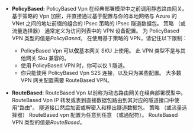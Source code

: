 * **PolicyBased:** PolicyBased Vpn 在经典部署模型中之前调用静态路由网关。 基于策略的 Vpn 加密，并直接通过基于配置与你的本地网络与 Azure 的 VNet 之间的地址前缀的组合的 IPsec 策略的 IPsec 隧道数据包。 策略 （或流量选择器） 通常定义为访问列表中的 VPN 设备配置。 为 PolicyBased VPN 类型的值是*PolicyBased*。 在使用基于策略的 VPN，请记住以下限制：
  
  * PolicyBased Vpn 可以**仅**基本网关 SKU 上使用。 此 VPN 类型不是与其他网关 Sku 兼容的。
  * 使用 PolicyBased VPN 时，你可以仅 1 隧道。
  * 你只能使用 PolicyBased Vpn S2S 连接，以及只为某些配置。 大多数 VPN 网关配置需要 RouteBased VPN。
* **RouteBased**: RouteBased Vpn 以前称为动态路由网关在经典部署模型中。 RouteBased Vpn IP 转发或表到直接数据包路由到其对应的隧道接口中使用"路由"。 隧道接口然后加密或解密入和移出隧道数据包。 策略 （或流量选择器） RouteBased vpn 配置为任意到任意 （或通配符）。 RouteBased VPN 类型的值是*RouteBased*。

